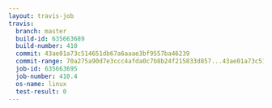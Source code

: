 ```yaml
---
layout: travis-job
travis:
  branch: master
  build-id: 635663689
  build-number: 410
  commit: 43ae01a73c514651db67a6aaae3bf9557ba46239
  commit-range: 70a275a90d7e3ccc4afda0c7b8b24f215833d857...43ae01a73c514651db67a6aaae3bf9557ba46239
  job-id: 635663695
  job-number: 410.4
  os-name: linux
  test-result: 0
---
```

